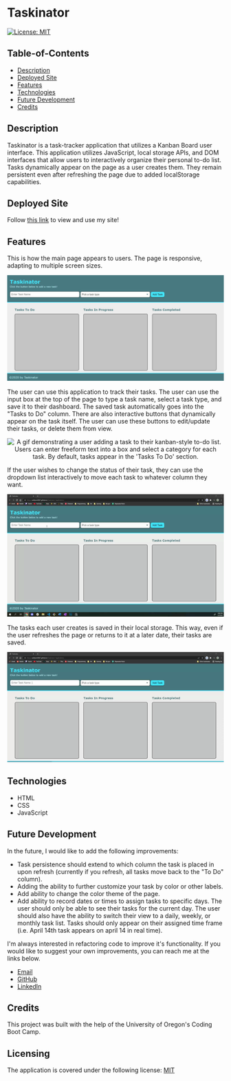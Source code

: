 # Taskinator

[![License: MIT](https://img.shields.io/badge/License-MIT-yellow.svg)](https://opensource.org/licenses/MIT)

## Table-of-Contents

- [Description](#description)
- [Deployed Site](#deployed-site)
- [Features](#features)
- [Technologies](#technologies)
- [Future Development](#future-development)
- [Credits](#credits)

## Description

Taskinator is a task-tracker application that utilizes a Kanban Board user interface. This application utilizes JavaScript, local storage APIs, and DOM interfaces that allow users to interactively organize their personal to-do list. Tasks dynamically appear on the page as a user creates them. They remain persistent even after refreshing the page due to added localStorage capabilities.

## Deployed Site

Follow [this link](https://ashlynn4567.github.io/Taskinator/) to view and use my site!

## Features

This is how the main page appears to users. The page is responsive, adapting to multiple screen sizes.

<p align="center">
<img alt="A screenshot of the home page of Taskinator. There is a freeform text field near the top of the page, with a dropdown task-type list next to it. There is a submit button to the right of these two entry fields. In the main portion of the page, there are three columns - 'Tasks To Do', 'Tasks In Progress' and Tasks Completed'. These sections are where tasks are populated once the user creates them." src="./assets/images/taskinator-screenshot.jpg"/>
</p>

The user can use this application to track their tasks. The user can use the input box at the top of the page to type a task name, select a task type, and save it to their dashboard. The saved task automatically goes into the "Tasks to Do" column. There are also interactive buttons that dynamically appear on the task itself. The user can use these buttons to edit/update their tasks, or delete them from view.

<p align="center">
<img alt="A gif demonstrating a user adding a task to their kanban-style to-do list. Users can enter freeform text into a box and select a category for each task. By default, tasks appear in the 'Tasks To Do' section." src="./assets/images/taskinator-demo-1.gif"/>
</p>

If the user wishes to change the status of their task, they can use the dropdown list interactively to move each task to whatever column they want.

<p align="center">
<img alt="A gif demonstrating a user selecting different task types. When a different column type is assigned to a task, that task automatically moves to the newly assigned column." src="./assets/images/taskinator-demo-2.gif"/>
</p>

The tasks each user creates is saved in their local storage. This way, even if the user refreshes the page or returns to it at a later date, their tasks are saved.

<p align="center">
<img alt="A gif demonstrating that even after refreshing the page, tasks stay persistently on the page due to added localStorage capabilities." src="./assets/images/taskinator-demo-3.gif"/>
</p>

## Technologies

- HTML
- CSS
- JavaScript

## Future Development

In the future, I would like to add the following improvements:

- Task persistence should extend to which column the task is placed in upon refresh (currently if you refresh, all tasks move back to the "To Do" column).
- Adding the ability to further customize your task by color or other labels.
- Add ability to change the color theme of the page.
- Add ability to record dates or times to assign tasks to specific days. The user should only be able to see their tasks for the current day. The user should also have the ability to switch their view to a daily, weekly, or monthly task list. Tasks should only appear on their assigned time frame (i.e. April 14th task appears on april 14 in real time).

I'm always interested in refactoring code to improve it's functionality. If you would like to suggest your own improvements, you can reach me at the links below.

- <a href="mailto:ashleylynnsmith.dev@gmail.com">Email</a>
- <a href="https://github.com/ashlynn4567">GitHub</a>
- <a href="https://www.linkedin.com/in/ashley-lynn-smith/">LinkedIn</a>

## Credits

This project was built with the help of the University of Oregon's Coding Boot Camp.

## Licensing

The application is covered under the following license: [MIT](https://opensource.org/licenses/MIT)

